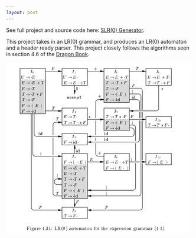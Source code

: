 ```yaml
---
layout: post
---
```


See full project and source code here: [SLR(0) Generator](https://github.com/ColeStrickler/CompilerInfra/tree/main/projects/t3).

This project takes in an LR(0) grammar, and produces an LR(0) automaton and a header ready parser. This project closely follows the algorithms seen in section 4.6 of the [Dragon Book](https://www.amazon.com/Compilers-Principles-Techniques-Tools-2nd/dp/0321486811).



![slr0](/assets/img/slrautomaton.png)